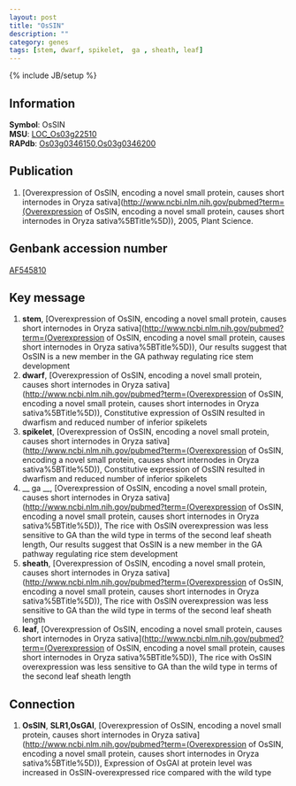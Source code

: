```yaml
---
layout: post
title: "OsSIN"
description: ""
category: genes
tags: [stem, dwarf, spikelet,  ga , sheath, leaf]
---
```

{% include JB/setup %}

## Information
__Symbol__: OsSIN  
__MSU__: [LOC_Os03g22510](http://rice.plantbiology.msu.edu/cgi-bin/ORF_infopage.cgi?orf=LOC_Os03g22510)  
__RAPdb__: [Os03g0346150](http://rapdb.dna.affrc.go.jp/viewer/gbrowse_details/irgsp1?name=Os03g0346150),[Os03g0346200](http://rapdb.dna.affrc.go.jp/viewer/gbrowse_details/irgsp1?name=Os03g0346200)  

## Publication
1. [Overexpression of OsSIN, encoding a novel small protein, causes short internodes in Oryza sativa](http://www.ncbi.nlm.nih.gov/pubmed?term=(Overexpression of OsSIN, encoding a novel small protein, causes short internodes in Oryza sativa%5BTitle%5D)), 2005, Plant Science.

## Genbank accession number
[AF545810](http://www.ncbi.nlm.nih.gov/nuccore/AF545810)

## Key message
1. __stem__, [Overexpression of OsSIN, encoding a novel small protein, causes short internodes in Oryza sativa](http://www.ncbi.nlm.nih.gov/pubmed?term=(Overexpression of OsSIN, encoding a novel small protein, causes short internodes in Oryza sativa%5BTitle%5D)),  Our results suggest that OsSIN is a new member in the GA pathway regulating rice stem development
2. __dwarf__, [Overexpression of OsSIN, encoding a novel small protein, causes short internodes in Oryza sativa](http://www.ncbi.nlm.nih.gov/pubmed?term=(Overexpression of OsSIN, encoding a novel small protein, causes short internodes in Oryza sativa%5BTitle%5D)),  Constitutive expression of OsSIN resulted in dwarfism and reduced number of inferior spikelets
3. __spikelet__, [Overexpression of OsSIN, encoding a novel small protein, causes short internodes in Oryza sativa](http://www.ncbi.nlm.nih.gov/pubmed?term=(Overexpression of OsSIN, encoding a novel small protein, causes short internodes in Oryza sativa%5BTitle%5D)),  Constitutive expression of OsSIN resulted in dwarfism and reduced number of inferior spikelets
4. __ ga __, [Overexpression of OsSIN, encoding a novel small protein, causes short internodes in Oryza sativa](http://www.ncbi.nlm.nih.gov/pubmed?term=(Overexpression of OsSIN, encoding a novel small protein, causes short internodes in Oryza sativa%5BTitle%5D)),  The rice with OsSIN overexpression was less sensitive to GA than the wild type in terms of the second leaf sheath length, Our results suggest that OsSIN is a new member in the GA pathway regulating rice stem development
5. __sheath__, [Overexpression of OsSIN, encoding a novel small protein, causes short internodes in Oryza sativa](http://www.ncbi.nlm.nih.gov/pubmed?term=(Overexpression of OsSIN, encoding a novel small protein, causes short internodes in Oryza sativa%5BTitle%5D)),  The rice with OsSIN overexpression was less sensitive to GA than the wild type in terms of the second leaf sheath length
6. __leaf__, [Overexpression of OsSIN, encoding a novel small protein, causes short internodes in Oryza sativa](http://www.ncbi.nlm.nih.gov/pubmed?term=(Overexpression of OsSIN, encoding a novel small protein, causes short internodes in Oryza sativa%5BTitle%5D)),  The rice with OsSIN overexpression was less sensitive to GA than the wild type in terms of the second leaf sheath length

## Connection
1. __OsSIN__, __SLR1,OsGAI__, [Overexpression of OsSIN, encoding a novel small protein, causes short internodes in Oryza sativa](http://www.ncbi.nlm.nih.gov/pubmed?term=(Overexpression of OsSIN, encoding a novel small protein, causes short internodes in Oryza sativa%5BTitle%5D)),  Expression of OsGAI at protein level was increased in OsSIN-overexpressed rice compared with the wild type


